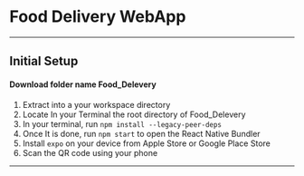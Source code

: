 # Food Delivery WebApp
---
## Initial Setup
#### Download folder name Food_Delevery 
1. Extract into a your workspace directory
2. Locate In your Terminal the root directory of Food_Delevery
3. In your terminal, run `npm install --legacy-peer-deps`
4. Once It is done, run `npm start` to open the React Native Bundler
5. Install `expo` on your device from Apple Store or Google Place Store
6. Scan the QR code using your phone
---